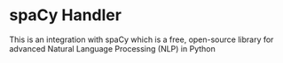 # spaCy Handler

This is an integration with spaCy which is a free, open-source library for advanced Natural Language Processing (NLP) in Python
